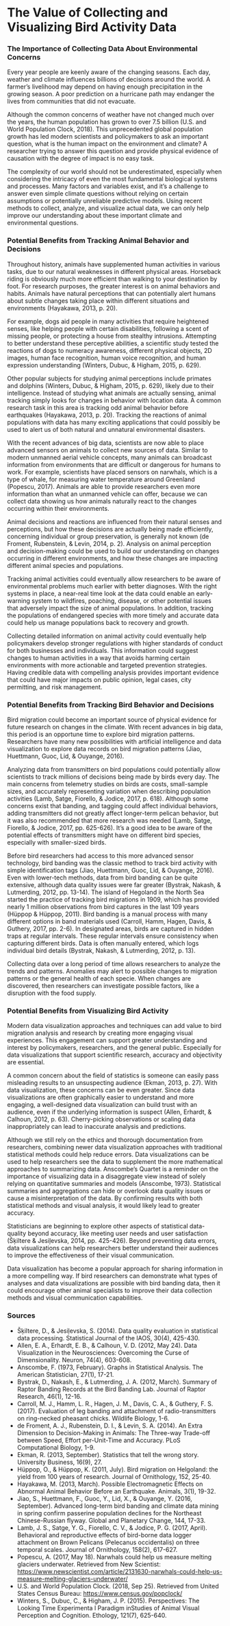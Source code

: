 # The Value of Collecting and Visualizing Bird Activity Data

### The Importance of Collecting Data About Environmental Concerns

Every year people are keenly aware of the changing seasons. Each day, weather and climate influences billions of decisions around the world. A farmer’s livelihood may depend on having enough precipitation in the growing season. A poor prediction on a hurricane path may endanger the lives from communities that did not evacuate. 

Although the common concerns of weather have not changed much over the years, the human population has grown to over 7.5 billion (U.S. and World Population Clock, 2018). This unprecedented global population growth has led modern scientists and policymakers to ask an important question, what is the human impact on the environment and climate? A researcher trying to answer this question and provide physical evidence of causation with the degree of impact is no easy task.

The complexity of our world should not be underestimated, especially when considering the intricacy of even the most fundamental biological systems and processes. Many factors and variables exist, and it’s a challenge to answer even simple climate questions without relying on certain assumptions or potentially unreliable predictive models. Using recent methods to collect, analyze, and visualize actual data, we can only help improve our understanding about these important climate and environmental questions.

### Potential Benefits from Tracking Animal Behavior and Decisions

Throughout history, animals have supplemented human activities in various tasks, due to our natural weaknesses in different physical areas. Horseback riding is obviously much more efficient than walking to your destination by foot. For research purposes, the greater interest is on animal behaviors and habits. Animals have natural perceptions that can potentially alert humans about subtle changes taking place within different situations and environments (Hayakawa, 2013, p. 20).

For example, dogs aid people in many activities that require heightened senses, like helping people with certain disabilities, following a scent of missing people, or protecting a house from stealthy intrusions. Attempting to better understand these perceptive abilities, a scientific study tested the reactions of dogs to numeracy awareness, different physical objects, 2D images, human face recognition, human voice recognition, and human expression understanding (Winters, Dubuc, & Higham, 2015, p. 629).

Other popular subjects for studying animal perceptions include primates and dolphins (Winters, Dubuc, & Higham, 2015, p. 629), likely due to their intelligence. Instead of studying what animals are actually sensing, animal tracking simply looks for changes in behavior with location data. A common research task in this area is tracking odd animal behavior before earthquakes (Hayakawa, 2013, p. 20). Tracking the reactions of animal populations with data has many exciting applications that could possibly be used to alert us of both natural and unnatural environmental disasters.

With the recent advances of big data, scientists are now able to place advanced sensors on animals to collect new sources of data. Similar to modern unmanned aerial vehicle concepts, many animals can broadcast information from environments that are difficult or dangerous for humans to work. For example, scientists have placed sensors on narwhals, which is a type of whale, for measuring water temperature around Greenland (Popescu, 2017). Animals are able to provide researchers even more information than what an unmanned vehicle can offer, because we can collect data showing us how animals naturally react to the changes occurring within their environments.

Animal decisions and reactions are influenced from their natural senses and perceptions, but how these decisions are actually being made efficiently, concerning individual or group preservation, is generally not known (de Froment, Rubenstein, & Levin, 2014, p. 2). Analysis on animal perception and decision-making could be used to build our understanding on changes occurring in different environments, and how these changes are impacting different animal species and populations.

Tracking animal activities could eventually allow researchers to be aware of environmental problems much earlier with better diagnoses. With the right systems in place, a near-real time look at the data could enable an early-warning system to wildfires, poaching, disease, or other potential issues that adversely impact the size of animal populations. In addition, tracking the populations of endangered species with more timely and accurate data could help us manage populations back to recovery and growth.

Collecting detailed information on animal activity could eventually help policymakers develop stronger regulations with higher standards of conduct for both businesses and individuals. This information could suggest changes to human activities in a way that avoids harming certain environments with more actionable and targeted prevention strategies. Having credible data with compelling analysis provides important evidence that could have major impacts on public opinion, legal cases, city permitting, and risk management.

### Potential Benefits from Tracking Bird Behavior and Decisions

Bird migration could become an important source of physical evidence for future research on changes in the climate. With recent advances in big data, this period is an opportune time to explore bird migration patterns. Researchers have many new possibilities with artificial intelligence and data visualization to explore data records on bird migration patterns (Jiao, Huettmann, Guoc, Lid, & Ouyange, 2016).

Analyzing data from transmitters on bird populations could potentially allow scientists to track millions of decisions being made by birds every day. The main concerns from telemetry studies on birds are costs, small-sample sizes, and accurately representing variation when describing population activities (Lamb, Satge, Fiorello, & Jodice, 2017, p. 618). Although some concerns exist that banding, and tagging could affect individual behaviors, adding transmitters did not greatly affect longer-term pelican behavior, but it was also recommended that more research was needed (Lamb, Satge, Fiorello, & Jodice, 2017, pp. 625-626). It’s a good idea to be aware of the potential effects of transmitters might have on different bird species, especially with smaller-sized birds.

Before bird researchers had access to this more advanced sensor technology, bird banding was the classic method to track bird activity with simple identification tags (Jiao, Huettmann, Guoc, Lid, & Ouyange, 2016). Even with lower-tech methods, data from bird banding can be quite extensive, although data quality issues were far greater (Bystrak, Nakash, & Lutmerding, 2012, pp. 13-14). The island of Hegoland in the North Sea started the practice of tracking bird migrations in 1909, which has provided nearly 1 million observations from bird captures in the last 109 years (Hüppop & Hüppop, 2011). Bird banding is a manual process with many different options in band materials used (Carroll, Hamm, Hagen, Davis, & Guthery, 2017, pp. 2-6). In designated areas, birds are captured in hidden traps at regular intervals. These regular intervals ensure consistency when capturing different birds. Data is often manually entered, which logs individual bird details (Bystrak, Nakash, & Lutmerding, 2012, p. 13).

Collecting data over a long period of time allows researchers to analyze the trends and patterns. Anomalies may alert to possible changes to migration patterns or the general health of each specie. When changes are discovered, then researchers can investigate possible factors, like a disruption with the food supply.

### Potential Benefits from Visualizing Bird Activity

Modern data visualization approaches and techniques can add value to bird migration analysis and research by creating more engaging visual experiences. This engagement can support greater understanding and interest by policymakers, researchers, and the general public. Especially for data visualizations that support scientific research, accuracy and objectivity are essential. 

A common concern about the field of statistics is someone can easily pass misleading results to an unsuspecting audience (Ekman, 2013, p. 27). With data visualization, these concerns can be even greater. Since data visualizations are often graphically easier to understand and more engaging, a well-designed data visualization can build trust with an audience, even if the underlying information is suspect (Allen, Erhardt, & Calhoun, 2012, p. 63). Cherry-picking observations or scaling data inappropriately can lead to inaccurate analysis and predictions.

Although we still rely on the ethics and thorough documentation from researchers, combining newer data visualization approaches with traditional statistical methods could help reduce errors. Data visualizations can be used to help researchers see the data to supplement the more mathematical approaches to summarizing data. Anscombe’s Quartet is a reminder on the importance of visualizing data in a disaggregate view instead of solely relying on quantitative summaries and models (Anscombe, 1973). Statistical summaries and aggregations can hide or overlook data quality issues or cause a misinterpretation of the data. By confirming results with both statistical methods and visual analysis, it would likely lead to greater accuracy.

Statisticians are beginning to explore other aspects of statistical data-quality beyond accuracy, like meeting user needs and user satisfaction (Šķiltere & Jesiļevska, 2014, pp. 425-426). Beyond preventing data errors, data visualizations can help researchers better understand their audiences to improve the effectiveness of their visual communication.

Data visualization has become a popular approach for sharing information in a more compelling way. If bird researchers can demonstrate what types of analyses and data visualizations are possible with bird banding data, then it could encourage other animal specialists to improve their data collection methods and visual communication capabilities.

### Sources
* Šķiltere, D., & Jesiļevska, S. (2014). Data quality evaluation in statistical data processing. Statistical Journal of the IAOS, 30(4), 425-430.
* Allen, E. A., Erhardt, E. B., & Calhoun, V. D. (2012, May 24). Data Visualization in the Neurosciences: Overcoming the Curse of Dimensionality. Neuron, 74(4), 603-608.
* Anscombe, F. (1973, February). Graphs in Statistical Analysis. The American Statistician, 27(1), 17-21.
* Bystrak, D., Nakash, E., & Lutmerding, J. A. (2012, March). Summary of Raptor Banding Records at the Bird Banding Lab. Journal of Raptor Research, 46(1), 12-16.
* Carroll, M. J., Hamm, L. R., Hagen, J. M., Davis, C. A., & Guthery, F. S. (2017). Evaluation of leg banding and attachment of radio-transmitters on ring-necked pheasant chicks. Wildlife Biology, 1-6.
* de Froment, A. J., Rubenstein, D. I., & Levin, S. A. (2014). An Extra Dimension to Decision-Making in Animals: The Three-way Trade-off between Speed, Effort per-Unit-Time and Accuracy. PLoS Computational Biology, 1-9.
* Ekman, R. (2013, September). Statistics that tell the wrong story. University Business, 16(9), 27.
* Hüppop, O., & Hüppop, K. (2011, July). Bird migration on Helgoland: the yield from 100 years of research. Journal of Ornithology, 152, 25-40.
* Hayakawa, M. (2013, March). Possible Electromagnetic Effects on Abnormal Animal Behavior Before an Earthquake. Animals, 3(1), 19-32.
* Jiao, S., Huettmann, F., Guoc, Y., Lid, X., & Ouyange, Y. (2016, September). Advanced long-term bird banding and climate data mining in spring confirm passerine population declines for the Northeast Chinese-Russian flyway. Global and Planetary Change, 144, 17-33.
* Lamb, J. S., Satge, Y. G., Fiorello, C. V., & Jodice, P. G. (2017, April). Behavioral and reproductive effects of bird-borne data logger attachment on Brown Pelicans (Pelecanus occidentalis) on three temporal scales. Journal of Ornithology, 158(2), 617-627.
* Popescu, A. (2017, May 18). Narwhals could help us measure melting glaciers underwater. Retrieved from New Scientist: https://www.newscientist.com/article/2131630-narwhals-could-help-us-measure-melting-glaciers-underwater/
* U.S. and World Population Clock. (2018, Sep 25). Retrieved from United States Census Bureau: https://www.census.gov/popclock/
* Winters, S., Dubuc, C., & Higham, J. P. (2015). Perspectives: The Looking Time Experimenta l Paradigm inStudies of Animal Visual Perception and Cognition. Ethology, 121(7), 625-640.

